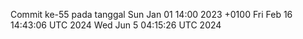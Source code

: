 Commit ke-55 pada tanggal Sun Jan 01 14:00 2023 +0100
Fri Feb 16 14:43:06 UTC 2024
Wed Jun  5 04:15:26 UTC 2024
